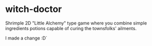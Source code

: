 # witch-doctor
Shrimple 2D "Little Alchemy" type game where you combine simple ingredients potions capable of curing the townsfolks' ailments.

I made a change :D`
